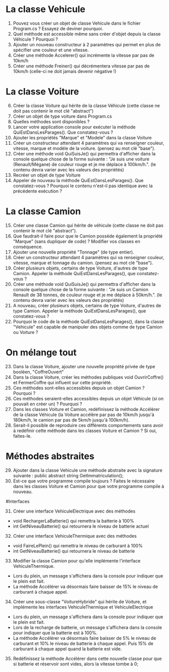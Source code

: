 ﻿# La classe Vehicule

1) Pouvez vous créer un objet de classe Vehicule dans le fichier Program.cs ? Essayez de deviner pourquoi.
2) Quel méthode est accessible même sans créer d'objet depuis la classe Véhicule ? Pourquoi ?
3) Ajouter un nouveau constructeur à 2 paramètres qui permet en plus de spécifier une couleur et une vitesse.
4) Créer une méthode Accelerer() qui incrémente la vitesse par pas de 10km/h
5) Créer une méthode Freiner() qui décrémentera vitesse par pas de 10km/h (celle-ci ne doit jamais devenir négative !)

# La classe Voiture

6) Créer la classe Voiture qui hérite de la classe Véhicule (cette classe ne doit pas contenir le mot clé "abstract")
7) Créer un objet de type voiture dans Program.cs
8) Quelles méthodes sont disponibles ?
9) Lancer votre application console pour exécuter la méthode QuiEstDansLesParages(). Que constatez-vous ?
10) Ajouter les propriétés "Marque" et "Modele" dans la classe Voiture 
11) Créer un constructeur attendant 4 paramètres qui va renseigner couleur, vitesse, marque et modèle de la voiture. (pensez au mot clé "base").
12) Créer une méthode void QuiSuisJe() qui permettra d'afficher dans la console quelque chose de la forme suivante : "Je suis une voiture (Renault/Mégane) de couleur rouge et je me déplace à 100km/h.". (le contenu devra varier avec les valeurs des propriétés)
13) Recréer un objet de type Voiture
14) Appeler de nouveau la méthode QuiEstDansLesParages(). Que constatez-vous ? Pourquoi le contenu n'est-il pas identique avec la précédente exécution ?

# La classe Camion

15) Créer une classe Camion qui hérite de véhicule (cette classe ne doit pas contenir le mot clé "abstract").
16) Que faudrait-il faire pour que le Camion possède également la propriété "Marque" (sans dupliquer de code) ? Modifier vos classes en conséquence.
17) Ajouter une nouvelle propriété "Tonnage" (de type entier).
18) Créer un constructeur attendant 4 paramètres qui va renseigner couleur, vitesse, marque et tonnage du camion. (pensez au mot clé "base").
19) Créer plusieurs objets, certains de type Voiture, d'autres de type Camion. Appeler la méthode QuiEstDansLesParages(), que constatez-vous ?
20) Créer une méthode void QuiSuisJe() qui permettra d'afficher dans la console quelque chose de la forme suivante : "Je suis un Camion Renault de 38 tonnes, de couleur rouge et je me déplace à 50km/h.". (le contenu devra varier avec les valeurs des propriétés)
21) A nouveau, créer plusieurs objets, certains de type Voiture, d'autres de type Camion. Appeler la méthode QuiEstDansLesParages(), que constatez-vous ?
22) Pourquoi le code de la méthode QuiEstDansLesParages(), dans la classe "Vehicule" est capable de manipuler des objets comme de type Camion ou Voiture ?

# On mélange tout

23) Dans la classe Voiture, ajouter une nouvelle propriété privée de type booléen, "CoffreOuvert"
24) Dans la classe Voiture, créer les méthodes publiques void OuvrirCoffre() et FermerCoffre qui influent sur cette propriété.
25) Ces méthodes sont-elles accessibles depuis un objet Camion ? Pourquoi ?
26) Ces méthodes  seraient-elles accessibles depuis un objet Véhicule (si on pouvait en créer un) ? Pourquoi ?
27) Dans les classes Voiture et Camion, redéfinissez la méthode Accélérer de la classe Véhicule (la Voiture accélère par pas de 10km/h jusqu'à 180km/h, le camion par pas de 5km/h jusqu'à 100km/h).
28) Serait-il possible de reproduire ces différents comportements sans avoir à redéfinir cette méthode dans les classes Voiture et Camion ? Si oui, faites-le.

# Méthodes abstraites

29) Ajouter dans la classe Vehicule une méthode abstraite avec la signature suivante : public abstract string GetImmatriculation();
30) Est-ce que votre programme compile toujours ? Faites le nécessaire dans les classes Voiture et Camion pour que votre programme compile à nouveau.

#Interfaces

31) Créer une interface VehiculeElectrique avec des méthodes 
- void RechargerLaBatterie() qui remettra la batterie à 100%
- int GetNiveauBatterie() qui retournera le niveau de batterie actuel
32) Créer une interface VehiculeThermique avec des méthodes
- void FaireLePlein() qui remettra le niveau de carburant à 100%
- int GetNiveauBatterie() qui retournera le niveau de batterie
33) Modifier la classe Camion pour qu'elle implémente l'interface VehiculeThermique. 
- Lors du plein, un message s'affichera dans la console pour indiquer que le plein est fait.
- La méthode Accélérer va désormais faire baisser de 15% le niveau de carburant à chaque appel.
34) Créer une sous-classe "VoitureHybride" qui hérite de Voiture, et implémente les interfaces VehiculeThermique et VehiculeElectrique
- Lors du plein, un message s'affichera dans la console pour indiquer que le plein est fait.
- Lors de la recharge de batterie, un message s'affichera dans la console pour indiquer que la batterie est à 100%.
- La méthode Accélérer va désormais faire baisser de 5% le niveau de carburant et 10% le niveau de batterie à chaque appel. Puis 15% de carburant à chaque appel quand la batterie est vide.
35) Redéfinissez la méthode Accélérer dans cette nouvelle classe pour que si batterie et réservoir sont vides, alors la vitesse tombe à 0;
